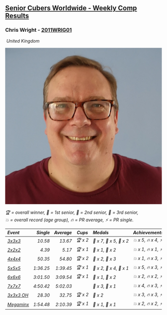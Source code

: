 <style>table {white-space: nowrap;}</style>
<link rel="stylesheet" type="text/css" href="/scw-comp/css/flags.css" />

## [Senior Cubers Worldwide - Weekly Comp Results](/scw-comp/results/)
### Chris Wright - [2011WRIG01](https://www.worldcubeassociation.org/persons/2011WRIG01)

<i class="flag flag-GB" />&nbsp;United Kingdom

![Chris Wright](1538411763.jpg)

<span style="white-space: nowrap;">🏆 = overall winner</span>, <span style="white-space: nowrap;">🥇 = 1st senior</span>, <span style="white-space: nowrap;">🥈 = 2nd senior</span>, <span style="white-space: nowrap;">🥉 = 3rd senior</span>, <span style="white-space: nowrap;">💥 = overall record (age group)</span>, <span style="white-space: nowrap;">🔥 = PR average</span>, <span style="white-space: nowrap;">⚡ = PR single</span>.

| Event | Single | Average | Cups | Medals | Achievements|
| :-- | --: | --: | :--: | :-- | :-- |
| [3x3x3](333.md) | 10.58 | 13.67 | 🏆 x 2 | 🥇 x 7, 🥈 x 5, 🥉 x 2 | 💥 x 5, 🔥 x 4, ⚡ x 3 |
| [2x2x2](222.md) | 4.39 | 5.17 | 🏆 x 1 | 🥇 x 1, 🥈 x 2 | 💥 x 1, 🔥 x 1, ⚡ x 1 |
| [4x4x4](444.md) | 50.35 | 54.80 | 🏆 x 2 | 🥇 x 2, 🥈 x 3 | 💥 x 1, 🔥 x 3, ⚡ x 2 |
| [5x5x5](555.md) | 1:36.25 | 1:39.45 | 🏆 x 1 | 🥇 x 2, 🥈 x 4, 🥉 x 1 | 💥 x 5, 🔥 x 3, ⚡ x 5 |
| [6x6x6](666.md) | 3:01.50 | 3:09.54 | 🏆 x 1 | 🥇 x 1, 🥈 x 2 | 💥 x 2, 🔥 x 2, ⚡ x 2 |
| [7x7x7](777.md) | 4:50.42 | 5:02.03 |  | 🥈 x 3, 🥉 x 1 | 💥 x 4, 🔥 x 3, ⚡ x 3 |
| [3x3x3 OH](333oh.md) | 28.30 | 32.75 | 🏆 x 2 | 🥇 x 2 | 💥 x 3, 🔥 x 3, ⚡ x 2 |
| [Megaminx](minx.md) | 1:54.48 | 2:10.39 | 🏆 x 1 | 🥇 x 1, 🥈 x 1 | 💥 x 2, 🔥 x 2, ⚡ x 1 |

<!-- Global site tag (gtag.js) - Google Analytics -->
<script async src="https://www.googletagmanager.com/gtag/js?id=UA-86348435-3"></script>
<script>window.dataLayer = window.dataLayer || []; function gtag() {dataLayer.push(arguments);} gtag('js', new Date()); gtag('config', 'UA-86348435-3');</script>
